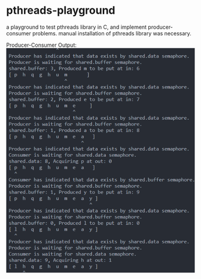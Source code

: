 # pthreads-playground
a playground to test pthreads library in C, and implement producer-consumer problems.
manual installation of pthreads library was necessary.

Producer-Consumer Output:
![pc output](https://github.com/isaacchunn/pthreads-playground/blob/main/images/output.png)
